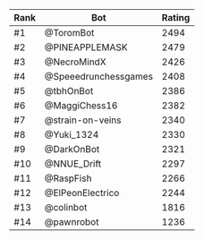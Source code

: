 Rank|Bot|Rating
---|---|---
#1|@ToromBot|2494
#2|@PINEAPPLEMASK|2479
#3|@NecroMindX|2426
#4|@Speeedrunchessgames|2408
#5|@tbhOnBot|2386
#6|@MaggiChess16|2382
#7|@strain-on-veins|2340
#8|@Yuki_1324|2330
#9|@DarkOnBot|2321
#10|@NNUE_Drift|2297
#11|@RaspFish|2266
#12|@ElPeonElectrico|2244
#13|@colinbot|1816
#14|@pawnrobot|1236
